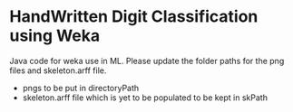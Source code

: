 # HandWritten Digit Classification using Weka
Java code for weka use in ML.
Please update the folder paths for the png files and skeleton.arff file.
- pngs to be put in directoryPath
- skeleton.arff file which is yet to be populated to be kept in skPath
